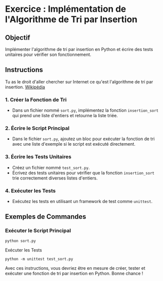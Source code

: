 # Exercice : Implémentation de l'Algorithme de Tri par Insertion

## Objectif

Implémenter l'algorithme de tri par insertion en Python et écrire des tests unitaires pour vérifier son fonctionnement.

## Instructions

Tu as le droit d'aller chercher sur Internet ce qu'est l'algorithme de tri par insertion.
[Wikipédia](https://fr.wikipedia.org/wiki/Tri_par_insertion)

### 1. Créer la Fonction de Tri

- Dans un fichier nommé `sort.py`, implémentez la fonction `insertion_sort` qui prend une liste d'entiers et retourne la liste triée.

### 2. Écrire le Script Principal

- Dans le fichier `sort.py`, ajoutez un bloc pour exécuter la fonction de tri avec une liste d'exemple si le script est exécuté directement.

### 3. Écrire les Tests Unitaires

- Créez un fichier nommé `test_sort.py`.
- Écrivez des tests unitaires pour vérifier que la fonction `insertion_sort` trie correctement diverses listes d'entiers.

### 4. Exécuter les Tests

- Exécutez les tests en utilisant un framework de test comme `unittest`.

## Exemples de Commandes

### Exécuter le Script Principal

    python sort.py

Exécuter les Tests

    python -m unittest test_sort.py

Avec ces instructions, vous devriez être en mesure de créer, tester et exécuter une fonction de tri par insertion en Python. Bonne chance !